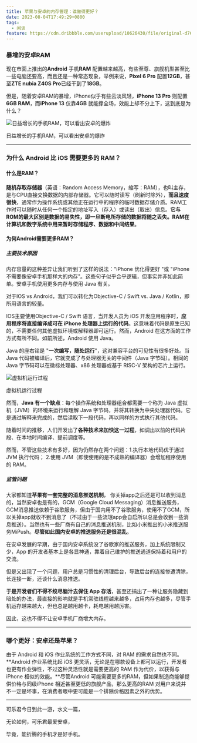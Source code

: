 ```yaml
---
title: 苹果与安卓的内存管理：谁做得更好？
date: 2023-08-04T17:49:29+0800
tags:
  - 闲谈
feature: https://cdn.dribbble.com/userupload/10626430/file/original-d767badaba5c64d54dccc4848213b000.webp
---
```

### 暴增的安卓RAM

现在市面上推出的**Android** 手机**RAM** 配置越来越高，有些至尊、旗舰机型甚至比一些电脑还要高，而且还是一种常态现象，举例来说，**Pixel 6 Pro** 配置**12GB**，甚至**ZTE nubia Z40S Pro**已经干到了**18GB**。

但是，随着安卓RAM的暴增，iPhone似乎有些云淡风轻，**iPhone 13 Pro** 则配置**6GB RAM**，而**iPhone 13** 仅靠**4GB** 就能撑全场，效能上却不分上下，这到底是为什么？

![日益增长的手机RAM，可以看出安卓的爆炸](https://cdn.dribbble.com/userupload/10626593/file/original-b0ec1396341bfa79e72842f386a19ff4.webp)

日益增长的手机RAM，可以看出安卓的爆炸

---

### 为什么 Android 比 iOS 需要更多的 RAM？

#### 什么是RAM？

**随机存取存储器**（英语：Random Access Memory，缩写：RAM），也叫主存，是与CPU直接交换数据的内部存储器。它可以随时读写（刷新时除外），**而且速度很快**，通常作为操作系统或其他正在运行中的程序的临时数据存储介质。RAM工作时可以随时从任何一个指定的地址写入（存入）或读出（取出）信息。**它与ROM的最大区别是数据的易失性，即一旦断电所存储的数据将随之丢失。RAM在计算机和数字系统中用来暂时存储程序、数据和中间结果**。

#### 为何Android需要更多RAM？

##### 主要技术原因

内存容量的这种差异让我们听到了这样的说法："iPhone 优化得更好 "或 "iPhone 不需要像安卓手机那样大的内存"。这些句子似乎合乎逻辑，但事实并非如此简单。安卓手机使用更多内存与使用 Java 有关。

对于IOS vs Android，我们可以转化为Objective-C / Swift vs. Java / Kotlin，即所用语言的较量。

IOS主要使用Objective-C / Swift 语言，当开发人员为 iOS 开发应用程序时，**应用程序将直接编译成可在 iPhone 处理器上运行的代码**。这意味着代码是原生已知的，不需要任何其他虚拟环境或解释器即可运行。然而，Android 在这方面的工作方式有所不同。如前所述，Android 使用 Java。

Java 的座右铭是 "**一次编写，随处运行**"，这对兼容平台的可见性有很多好处。当 Java 代码被编译后，它就变成了与处理器无关的中间件（Java 字节码）。相同的 Java 字节码可以在徽标处理器、x86 处理器或基于 RISC-V 架构的芯片上运行。

![虚拟机运行过程](https://cdn.dribbble.com/userupload/10626655/file/original-7446153b5bdb8d91cf3f61e27e72eff6.webp)

虚拟机运行过程

然而，**Java 有一个缺点**：每个操作系统和处理器组合都需要一个称为 Java 虚拟机（JVM）的环境来运行和理解 Java 字节码，并将其转换为中央处理器代码。它是通过解释来完成的，然后读取下一段代码，再以同样的方式执行其他代码。

随着时间的推移，人们开发出了**各种技术来加快这一过程**，如调出以前的代码片段、在本地时间编译、提前调度等。

然而，不管这些技术有多好，因为仍然存在两个问题：1.执行本地代码优于通过 JVM 执行代码； 2.使用 JVM（即使使用的是不成熟的编译器）会增加程序使用的 RAM。

##### 监管问题

大家都知道**苹果有一套完整的消息推送机制**， 你关掉app之后还是可以收到消息的，当然安卓也是有的，GCM（Google Cloud Messaging）消息推送服务，GCM消息推送依赖于谷歌服务，但由于国内用不了谷歌服务，使用不了GCM，所以关掉app就收不到消息了（不过由于一些流氓app会自启所以总是会收到一些消息推送）。当然也有一些厂商有自己的消息推送机制，比如小米推出的小米推送服务MiPush。**尽管如此国内安卓的推送服务还是很混乱**。

在安卓发展的早期，由于国内安卓系统没了谷歌家的推送服务，加上系统限制又少，App 的开发者基本上是各显神通，靠着自己维护的推送通道保持着和用户的交流。

但是又出现了一个问题，用户总是习惯性的清理后台，导致后台的连接惨遭清除，长连接一断，还谈什么消息推送。

**于是开发者们不得不绞尽脑汁去保住 App 存活**，甚至还搞出了一种让服务隐藏到暗处的办法，最直接的影响就是手机常驻线程越来越多，占用内存也越多，尽管手机运存越来越大，但也总是越用越卡，耗电越用越厉害。

因此，这也不得不让安卓手机厂商增大内存。

---

### 哪个更好：安卓还是苹果？

由于 Android 和 iOS 作业系统的工作方式不同，对 RAM 的需求自然也不同。 **Android 作业系统比起 iOS 更灵活，无论是在哪款设备上都可以运行，开发者也更有作业弹性，不过这种灵活性就是需要更高的 RAM 作为代价，以获得与 iPhone 相似的效能。**尽管Android 可能需要更多的RAM，但如果制造商能够提供价格与同级iPhone 相近甚至更低的旗舰产品，那么更高的RAM 对用户来说并不一定是坏事，在消费者眼中更可能是一个排除价格因素之外的优势。

---

可乐君今日到此一游，水文一篇，

无论如何，可乐君最爱安卓，

毕竟，能折腾的手机才是好手机。

